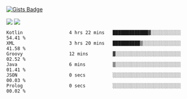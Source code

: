 

[![Gists Badge](https://badges.pufler.dev/gists/esabook)](https://gist.github.com/mine) 
<p>
<img align="center" src="https://github-readme-stats.anuraghazra1.vercel.app/api/top-langs/?username=esabook&layout=compact&theme=merko&count_private=true&langs_count=20"/>
<img align="center" src="https://github-readme-stats.anuraghazra1.vercel.app/api?username=esabook&show_icons=true&include_all_commits=true&theme=merko&count_private=true&custom_title=Github stats"/>
</p>
<!--START_SECTION:waka-->

```text
Kotlin                 4 hrs 22 mins   █████████████▓░░░░░░░░░░░   54.41 %
XML                    3 hrs 20 mins   ██████████▒░░░░░░░░░░░░░░   41.58 %
Groovy                 12 mins         ▓░░░░░░░░░░░░░░░░░░░░░░░░   02.52 %
Java                   6 mins          ▒░░░░░░░░░░░░░░░░░░░░░░░░   01.41 %
JSON                   0 secs          ░░░░░░░░░░░░░░░░░░░░░░░░░   00.03 %
Prolog                 0 secs          ░░░░░░░░░░░░░░░░░░░░░░░░░   00.02 %
```

<!--END_SECTION:waka-->




<!--
**esabook/esabook** is a ✨ _special_ ✨ repository because its `README.md` (this file) appears on your GitHub profile.

Here are some ideas to get you started:

- 🔭 I’m currently working on ...
- 🌱 I’m currently learning ...
- 👯 I’m looking to collaborate on ...
- 🤔 I’m looking for help with ...
- 💬 Ask me about ...
- 📫 How to reach me: ...
- 😄 Pronouns: ...
- ⚡ Fun fact: ...
-->
